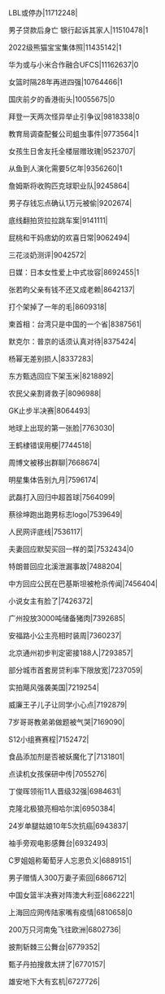LBL或停办|11712248|

男子贷款后身亡 银行起诉其家人|11510478|1

2022级熊猫宝宝集体照|11435142|1

华为或与小米合作融合UFCS|11162637|0

女篮时隔28年再进四强|10764466|1

国庆前夕的香港街头|10055675|0

拜登一天两次怪异举止引争议|9818338|0

教育局调查配餐公司蛆虫事件|9773564|1

女孩生日舍友托全楼层赠玫瑰|9523707|

从鱼到人演化需要5亿年|9356260|1

詹姆斯将收购匹克球职业队|9245864|

男子存钱忘点确认1万元被偷|9202674|

底线翻拍货拉拉跳车案|9141111|

屁桃和干妈痞幼的欢喜日常|9062494|

三花淡奶测评|9042572|

日媒：日本女性爱上中式妆容|8692455|1

张若昀父亲有钱不还又成老赖|8642137|

打个架掉了一年的毛|8609318|

柬首相：台湾只是中国的一个省|8387561|

默克尔：普京的话须认真对待|8375424|

杨幂无差别损人|8337283|

东方甄选回应下架玉米|8218892|

农民父亲割肾救子|8096988|

GK止步半决赛|8064493|

地球上出现的第一张脸|7763030|

王鹤棣错误用梗|7744518|

周博文被移出群聊|7668674|

明星集体告别九月|7596174|

武磊打入回归中超首球|7564099|

蔡徐坤跑出跑男标志logo|7539649|

人民网评底线|7536117|

夫妻回应默契买回一样的菜|7532434|0

特朗普回应北溪泄漏事故|7488204|

中方回应公民在巴基斯坦被枪杀传闻|7456404|

小说女主有脸了|7426372|

广州投放3000吨储备猪肉|7392685|

安福路小公主亮相时装周|7360237|

北京通州初步判定密接188人|7293857|

部分城市首套房贷利率下限放宽|7237059|

实拍飓风强袭美国|7219254|

威廉王子儿子让同学小心点|7192879|

7岁哥哥教弟弟做题被气哭|7169090|

S12小组赛赛程|7152472|

食品添加剂是否被妖魔化了|7131801|

点读机女孩保研中传|7055276|

丁俊晖领衔11人晋级32强|6984631|

克隆北极狼亮相哈尔滨|6950384|

24岁单腿姑娘10年5次抗癌|6943837|

袖手旁观电影感舞台|6932493|

C罗姐姐称葡萄牙人忘恩负义|6889151|

男子赠情人300万妻子索回|6866712|

中国女篮半决赛对阵澳大利亚|6862221|

上海回应网传陆家嘴有疫情|6810658|0

200万只河南兔飞往欧洲|6802736|

披荆斩棘三公舞台|6779352|

甄子丹拍搜救太拼了|6770157|

雄安地下大有玄机|6727726|

